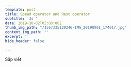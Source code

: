 ```yaml
---
template: post
title: Spead operator and Rest operator
subtitle: 'Js '
date: 2019-10-02T05:00:00Z
thumb_img_path: "/1567335120246-IMG_20190901_174017.jpg"
content_img_path: ''
excerpt: ''
hide_header: false

---
```

Sắp viết